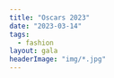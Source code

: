 ```yaml
---
title: "Oscars 2023"
date: "2023-03-14"
tags: 
  - fashion
layout: gala
headerImage: "img/*.jpg"
---
```

